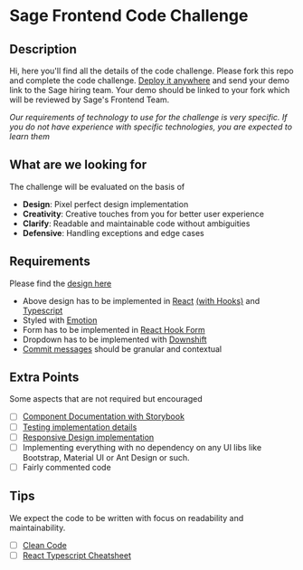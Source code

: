 # Sage Frontend Code Challenge

## Description
Hi, here you'll find all the details of the code challenge. Please fork this repo and complete the code challenge. [Deploy it anywhere](https://create-react-app.dev/docs/deployment/#github-pages) and send your demo link to the Sage hiring team. Your demo should be linked to your fork which will be reviewed by Sage's Frontend Team.

*Our requirements of technology to use for the challenge is very specific. If you do not have experience with specific technologies, you are expected to learn them*

## What are we looking for
The challenge will be evaluated on the basis of 
- **Design**: Pixel perfect design implementation 
- **Creativity**: Creative touches from you for better user experience
- **Clarify**: Readable and maintainable code without ambiguities
- **Defensive**: Handling exceptions and edge cases

## Requirements
Please find the [design here](https://xd.adobe.com/view/27385d24-e59b-4789-8c1c-433d4c066e47-726b/)

- Above design has to be implemented in [React](https://github.com/facebook/react) [(with Hooks)](https://reactjs.org/docs/hooks-intro.html) and [Typescript](https://www.typescriptlang.org/docs/handbook/typescript-in-5-minutes.html)
- Styled with [Emotion](https://github.com/emotion-js/emotion)
- Form has to be implemented in [React Hook Form](https://github.com/react-hook-form/react-hook-form)
- Dropdown has to be implemented with [Downshift](https://github.com/downshift-js/downshift)
- [Commit messages](https://www.conventionalcommits.org/) should be granular and contextual  

## Extra Points
Some aspects that are not required but encouraged

- [ ] [Component Documentation with Storybook](https://github.com/storybookjs/storybook/tree/next/app/react)
- [ ] [Testing implementation details](https://github.com/testing-library/react-testing-library)
- [ ] [Responsive Design implementation](https://emotion.sh/docs/media-queries)
- [ ] Implementing everything with no dependency on any UI libs like Bootstrap, Material UI or Ant Design or such.
- [ ] Fairly commented code 

## Tips
We expect the code to be written with focus on readability and maintainability.

- [ ] [Clean Code](https://github.com/ryanmcdermott/clean-code-javascript)
- [ ] [React Typescript Cheatsheet](https://github.com/typescript-cheatsheets/react)
